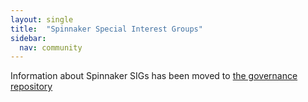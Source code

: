 ```yaml
---
layout: single
title:  "Spinnaker Special Interest Groups"
sidebar:
  nav: community
---
```


Information about Spinnaker SIGs has been moved to [the governance
repository](https://github.com/spinnaker/governance/blob/master/sig-index.md)

